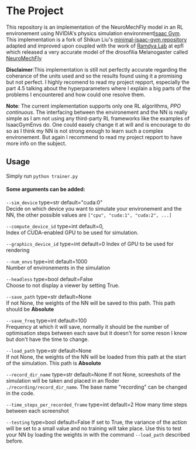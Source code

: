# The Project 

This repository is an implementation of the NeuroMechFly model in an RL environement using NVIDIA's physics simulation environment[Isaac Gym](https://developer.nvidia.com/isaac-gym). This implementation is a fork of Shikun Liu's [minimal-isaac-gym repository](https://github.com/lorenmt/minimal-isaac-gym) adapted and improved upon coupled with the work of [Ramdya Lab](https://www.epfl.ch/labs/ramdya-lab/) at epfl which released a very accurate model of the drosofilia Melanogaster called [NeuroMechFly](https://www.nature.com/articles/s41592-022-01466-7) 


**Disclaimer**:This implementation is still not perfectly accurate regarding the coherance of the units used and so the results found using it a promising but not perfect. I highly recomend to read my project repport, especially the part 4.5 talking about the hyperparameters where I explain a big parts of the problems I encountered and how could one resolve them. 

**Note**: The current implementation supports only one RL algorithms, *PPO continuous*. The interfacing between the environement and the NN  is really simple as I am not using any third-party RL frameworks like the examples of IsaacGymEnvs do. One could easely change it at will and is encourage to do so as I think my NN is not strong enough to learn such a complex environement. But again I recommend to read my project repport to have more info on the subject. 

## Usage

Simply run `python trainer.py`

#### Some arguments can be added:

`--sim_device`                      type=str    default="cuda:0"    
Decide on which device you want to simulate your environement and the NN, the other possible values are `["cpu", "cuda:1", "cuda:2", ...]`

`--compute_device_id`               type=int    default=0,        
Index of CUDA-enabled GPU to be used for simulation.
      
`--graphics_device_id`              type=int    default=0
Index of GPU to be used for rendering    

`--num_envs`                        type=int    default=1000        
Number of environements in the simulation 

`--headless`                        type=bool   default=False       
Choose to not display a viewer by setting True.  

`--save_path`                       type=str    default=None        
If not None, the weights of the NN will be saved to this path. This path should be **Absolute**

`--save_freq`                       type=int    default=100         
Frequency at which it will save, normally it should be the number of optimisation steps between each save but it doesn't for some reson I know but don't have the time to change.  

`--load_path`                       type=str    default=None   
If not None, the weights of the NN will be loaded from this path at the start of the simulation. This path is **Absolute**

`--record_dir_name`                 type=str    default=None
If not None, screeshots of the simulation will be taken and placed in an floder `./recording/record_dir_name`. The base name "recording" can be changed in the code.

`--time_steps_per_recorded_frame`   type=int    default=2
How many time steps between each screenshot 

`--testing`                         type=bool   default=False
If set to True, the variance of the action will be set to a small value and no training will take place. Use this to test your NN by loading the weights in with the command `--load_path` described before.


